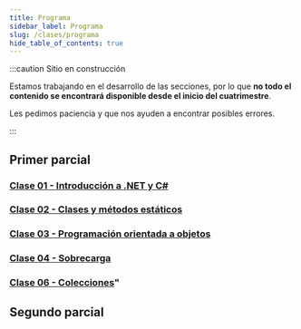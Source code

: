 ```yaml
---
title: Programa
sidebar_label: Programa
slug: /clases/programa
hide_table_of_contents: true
---
```


:::caution Sitio en construcción

Estamos trabajando en el desarrollo de las secciones, por lo que **no todo el contenido se encontrará disponible desde el inicio del cuatrimestre**.

Les pedimos paciencia y que nos ayuden a encontrar posibles errores.

:::

## Primer parcial
### [Clase 01 - Introducción a .NET y C#](./01-introduccion/indice.md)

### [Clase 02 - Clases y métodos estáticos](./02-estaticos/indice.md)

### [Clase 03 - Programación orientada a objetos](./03-objetos/indice.md)

### [Clase 04 - Sobrecarga](./04-sobrecarga/indice.md)

[//]: # "### [Clase 05 - Windows Forms](./05-forms/indice.md)"

### [Clase 06 - Colecciones](./06-colecciones/indice.md)"

[//]: # "### [Clase 07 - Encapsulamiento, propiedades e indexadores.](./07-encapsulamiento/indice.md)"

[//]: # "### [Clase 08 - Herencia.](./08-herencia/indice.md)"
 
[//]: # "### [Clase 09 - Polimorfismo.](./09-polimorfismo/indice.md)"

[//]: # "### [Clase 10 - Clases y métodos abstractos.](./10-abstract/indice.md)"

## Segundo parcial
[//]: # "### [Clase 11 - Excepciones.](./11-excepciones/indice.md)"

[//]: # "### [Clase 12 - Pruebas unitarias.](./12-testing/indice.md)"

[//]: # "### [Clase 13 - Tipos Genéricos.](./13-generics/indice.md)"

[//]: # "### [Clase 14 - Interfaces.](./14-interfaces/indice.md)"

[//]: # "### [Clase 15 - Archivos y Serialización.](./15-serializacion/indice.md)"

[//]: # "### [Clase 16 - Introducción a SQL.](./16-sql/indice.md)"

[//]: # "### [Clase 17 - Conexión a bases de datos.](./17-databases/indice.md)"

[//]: # "### [Clase 18 - Delegados y expresiones lambda.](./18-delegados/indice.md)"

[//]: # "### [Clase 19 - Programación multi-hilo y concurrencia.](./19-concurrencia/indice.md)"

[//]: # "### [Clase 20 - Eventos.](./20-eventos/indice.md)"

[//]: # "### [Clase 21 - Métodos de extensión](./21-otros/indice.md)"

[//]: # "### [Clase Extra - Introducción a la programación web] (../01-introduccion/indice.md)"